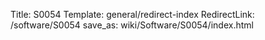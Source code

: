 Title: S0054
Template: general/redirect-index
RedirectLink: /software/S0054
save_as: wiki/Software/S0054/index.html